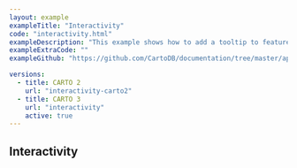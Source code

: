 ```yaml
---
layout: example
exampleTitle: "Interactivity"
code: "interactivity.html"
exampleDescription: "This example shows how to add a tooltip to features."
exampleExtraCode: ""
exampleGithub: "https://github.com/CartoDB/documentation/tree/master/app/content/deck-gl/examples/basic-examples/interactivity.html"

versions:
  - title: CARTO 2
    url: "interactivity-carto2"
  - title: CARTO 3
    url: "interactivity"
    active: true
---
```


## Interactivity
